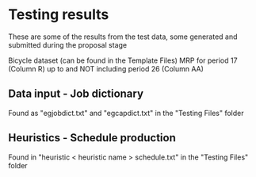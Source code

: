 # Testing results

These are some of the results from the test data, some generated and submitted during the proposal stage

Bicycle dataset (can be found in the Template Files)
MRP for period 17 (Column R) up to and NOT including period 26 (Column AA)

## Data input - Job dictionary

Found as "egjobdict.txt" and "egcapdict.txt" in the "Testing Files" folder

## Heuristics - Schedule production

Found in "heuristic < heuristic name > schedule.txt" in the "Testing Files" folder